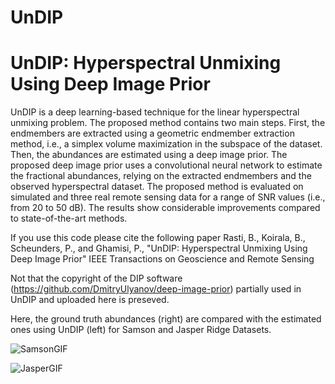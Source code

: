 # UnDIP
UnDIP: Hyperspectral Unmixing Using Deep Image Prior
======================================================
UnDIP is a deep learning-based technique for the linear hyperspectral unmixing problem. The proposed method contains two main steps. First, the endmembers are extracted using a geometric endmember extraction method, i.e., a  simplex volume maximization in the subspace of the dataset. Then, the abundances are estimated using a deep image prior. The proposed deep image prior uses a convolutional neural network to estimate the fractional abundances, relying on the extracted endmembers and the observed hyperspectral dataset. The proposed method is evaluated on simulated and three real remote sensing data for a range of SNR values (i.e., from 20 to 50 dB). The results show considerable improvements compared to state-of-the-art methods.

If you use this code please cite the following paper
Rasti, B.,  Koirala, B., Scheunders, P., and Ghamisi, P., 
"UnDIP: Hyperspectral Unmixing Using Deep Image Prior" 
IEEE Transactions on Geoscience and Remote Sensing

Not that the copyright of the DIP software (https://github.com/DmitryUlyanov/deep-image-prior) partially used in UnDIP and uploaded here is preseved.

Here, the ground truth abundances (right) are compared with the estimated ones using UnDIP (left) for Samson and Jasper Ridge Datasets.

![SamsonGIF](https://user-images.githubusercontent.com/61419984/109668183-34114500-7b71-11eb-926c-f27c833170c9.gif) 

![JasperGIF](https://user-images.githubusercontent.com/61419984/109668460-80f51b80-7b71-11eb-86a8-ab0976486c53.gif)



